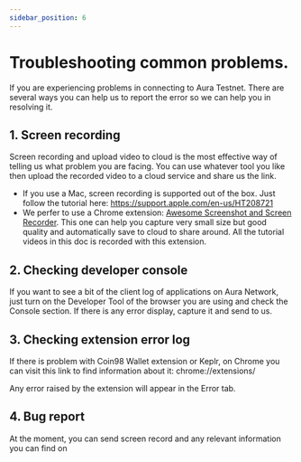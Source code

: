 ```yaml
---
sidebar_position: 6
---
```


# Troubleshooting common problems.

If you are experiencing problems in connecting to Aura Testnet. There are several ways you can help us to report the error so we can help you in resolving it.

## 1. Screen recording

Screen recording and upload video to cloud is the most effective way of telling us what problem you are facing. You can use whatever tool you like then upload the recorded video to a cloud service and share us the link.

- If you use a Mac, screen recording is supported out of the box. Just follow the tutorial here: https://support.apple.com/en-us/HT208721
- We perfer to use a Chrome extension: [Awesome Screenshot and Screen Recorder](https://chrome.google.com/webstore/detail/awesome-screenshot-and-sc/nlipoenfbbikpbjkfpfillcgkoblgpmj). This one can help you capture very small size but good quality and automatically save to cloud to share around. All the tutorial videos in this doc is recorded with this extension.

## 2. Checking developer console
If you want to see a bit of the client log of applications on Aura Network, just turn on the Developer Tool of the browser you are using and check the Console section. If there is any error display, capture it and send to us.

## 3. Checking extension error log

If there is problem with Coin98 Wallet extension or Keplr, on Chrome you can visit this link to find information about it: chrome://extensions/

Any error raised by the extension will appear in the Error tab.

## 4. Bug report

At the moment, you can send screen record and any relevant information you can find on 